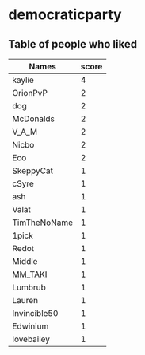# democraticparty
## Table of people who liked
Names | score
--- | ---
kaylie | 4
OrionPvP | 2
dog | 2
McDonalds | 2
V_A_M | 2
Nicbo | 2
Eco | 2
SkeppyCat | 1
cSyre | 1
ash | 1
Valat | 1
TimTheNoName | 1
1pick | 1
Redot | 1
Middle | 1
MM_TAKI | 1
Lumbrub | 1
Lauren | 1
Invincible50 | 1
Edwinium | 1
lovebailey | 1
